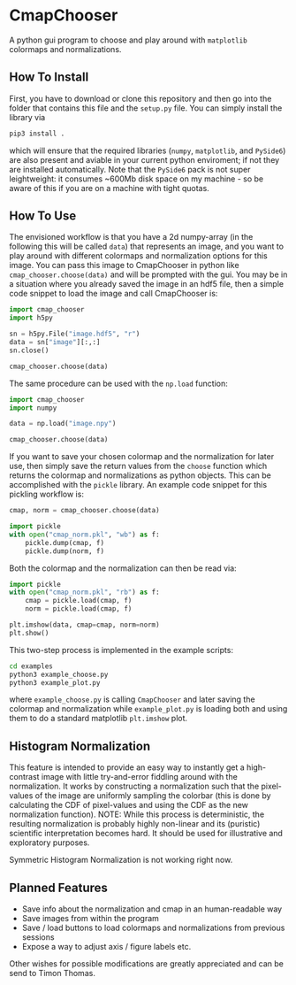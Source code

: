 # CmapChooser
A python gui program to choose and play around with `matplotlib` colormaps and normalizations. 



## How To Install
First, you have to download or clone this repository and then go into the folder that contains this file and the `setup.py` file. You can simply install the library via

```bash
pip3 install .
```

which will ensure that the required libraries (`numpy`, `matplotlib`, and `PySide6`) are also present and aviable in your current python enviroment; if not they are installed automatically. Note that the `PySide6` pack is not super leightweight: it consumes ~600Mb disk space on my machine - so be aware of this if you are on a machine with tight quotas.

## How To Use

The envisioned workflow is that you have a 2d numpy-array (in the following this will be called `data`) that represents an image, and you want to play around with different colormaps and normalization options for this image. You can pass this image to CmapChooser in python like `cmap_chooser.choose(data)` and will be prompted with the gui. You may be in a situation where you already saved the image in an hdf5 file, then a simple code snippet to load the image and call CmapChooser is:

```python
import cmap_chooser
import h5py

sn = h5py.File("image.hdf5", "r")
data = sn["image"][:,:]
sn.close()

cmap_chooser.choose(data)
```

The same procedure can be used with the `np.load` function:

```python
import cmap_chooser
import numpy

data = np.load("image.npy")

cmap_chooser.choose(data)
```


If you want to save your chosen colormap and the normalization for later use, then simply save the return values from the `choose` function which returns the colormap and normalizations as python objects. This can be accomplished with the `pickle` library. An example code snippet for this pickling workflow is:

```python
cmap, norm = cmap_chooser.choose(data)

import pickle
with open("cmap_norm.pkl", "wb") as f:
    pickle.dump(cmap, f)
    pickle.dump(norm, f)
```

Both the colormap and the normalization can then be read via:

```python
import pickle
with open("cmap_norm.pkl", "rb") as f:
    cmap = pickle.load(cmap, f)
    norm = pickle.load(cmap, f)

plt.imshow(data, cmap=cmap, norm=norm)
plt.show()
```

This two-step process is implemented in the example scripts:

```bash
cd examples
python3 example_choose.py
python3 example_plot.py
```
where `example_choose.py` is calling `CmapChooser` and later saving the colormap and normalization while `example_plot.py` is loading both and using them to do a standard matplotlib `plt.imshow` plot.


## Histogram Normalization

This feature is intended to provide an easy way to instantly get a high-contrast image with little try-and-error fiddling around with the normalization. It works by constructing a normalization such that the pixel-values of the image are uniformly sampling the colorbar (this is done by calculating the CDF of pixel-values and using the CDF as the new normalization function). NOTE: While this process is deterministic, the resulting normalization is probably highly non-linear and its (puristic) scientific interpretation becomes hard. It should be used for illustrative and exploratory purposes.

Symmetric Histogram Normalization is not working right now.

## Planned Features
- Save info about the normalization and cmap in an human-readable way
- Save images from within the program
- Save / load buttons to load colormaps and normalizations from previous sessions
- Expose a way to adjust axis / figure labels etc.

Other wishes for possible modifications are greatly appreciated and can be send to Timon Thomas. 